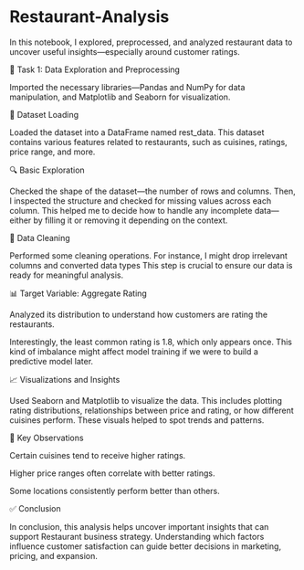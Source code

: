 # Restaurant-Analysis

In this notebook, I explored, preprocessed, and analyzed restaurant data to uncover useful insights—especially around customer ratings.

🧪 Task 1: Data Exploration and Preprocessing

Imported the necessary libraries—Pandas and NumPy for data manipulation, and Matplotlib and Seaborn for visualization.

📂 Dataset Loading

Loaded the dataset into a DataFrame named rest_data.
This dataset contains various features related to restaurants, such as cuisines, ratings, price range, and more.

🔍 Basic Exploration

Checked the shape of the dataset—the number of rows and columns.
Then, I inspected the structure and checked for missing values across each column.
This helped me to decide how to handle any incomplete data—either by filling it or removing it depending on the context.

🔄 Data Cleaning

Performed some cleaning operations.
For instance, I might drop irrelevant columns and converted data types
This step is crucial to ensure our data is ready for meaningful analysis.

📊 Target Variable: Aggregate Rating

Analyzed its distribution to understand how customers are rating the restaurants.

Interestingly, the least common rating is 1.8, which only appears once.
This kind of imbalance might affect model training if we were to build a predictive model later.

📈 Visualizations and Insights

Used Seaborn and Matplotlib to visualize the data.
This includes plotting rating distributions, relationships between price and rating, or how different cuisines perform.
These visuals helped to spot trends and patterns.

🧠 Key Observations

Certain cuisines tend to receive higher ratings.

Higher price ranges often correlate with better ratings.

Some locations consistently perform better than others.

✅ Conclusion

In conclusion, this analysis helps uncover important insights that can support Restaurant business strategy.
Understanding which factors influence customer satisfaction can guide better decisions in marketing, pricing, and expansion.













